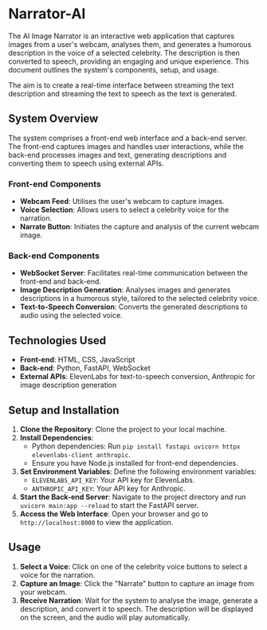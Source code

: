 # Narrator-AI

The AI Image Narrator is an interactive web application that captures images from a user's webcam, analyses them, and generates a humorous description in the voice of a selected celebrity. The description is then converted to speech, providing an engaging and unique experience. This document outlines the system's components, setup, and usage.

The aim is to create a real-time interface between streaming the text description and streaming the text to speech as the text is generated.

## System Overview

The system comprises a front-end web interface and a back-end server. The front-end captures images and handles user interactions, while the back-end processes images and text, generating descriptions and converting them to speech using external APIs.

### Front-end Components

- **Webcam Feed**: Utilises the user's webcam to capture images.
- **Voice Selection**: Allows users to select a celebrity voice for the narration.
- **Narrate Button**: Initiates the capture and analysis of the current webcam image.

### Back-end Components

- **WebSocket Server**: Facilitates real-time communication between the front-end and back-end.
- **Image Description Generation**: Analyses images and generates descriptions in a humorous style, tailored to the selected celebrity voice.
- **Text-to-Speech Conversion**: Converts the generated descriptions to audio using the selected voice.

## Technologies Used

- **Front-end**: HTML, CSS, JavaScript
- **Back-end**: Python, FastAPI, WebSocket
- **External APIs**: ElevenLabs for text-to-speech conversion, Anthropic for image description generation

## Setup and Installation

1. **Clone the Repository**: Clone the project to your local machine.
2. **Install Dependencies**:
   - Python dependencies: Run `pip install fastapi uvicorn httpx elevenlabs-client anthropic`.
   - Ensure you have Node.js installed for front-end dependencies.
3. **Set Environment Variables**: Define the following environment variables:
   - `ELEVENLABS_API_KEY`: Your API key for ElevenLabs.
   - `ANTHROPIC_API_KEY`: Your API key for Anthropic.
4. **Start the Back-end Server**: Navigate to the project directory and run `uvicorn main:app --reload` to start the FastAPI server.
5. **Access the Web Interface**: Open your browser and go to `http://localhost:8000` to view the application.

## Usage

1. **Select a Voice**: Click on one of the celebrity voice buttons to select a voice for the narration.
2. **Capture an Image**: Click the "Narrate" button to capture an image from your webcam.
3. **Receive Narration**: Wait for the system to analyse the image, generate a description, and convert it to speech. The description will be displayed on the screen, and the audio will play automatically.

